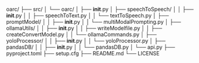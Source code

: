 oarc/
├── src/
│   └── oarc/
│       ├── __init__.py
│       ├── speechToSpeech/
│       │   ├── __init__.py
│       │   ├── speechToText.py
│       │   └── textToSpeech.py
│       ├── promptModel/
│       │   ├── __init__.py
│       │   └── multiModalPrompting.py
│       ├── ollamaUtils/
│       │   ├── __init__.py
│       │   ├── writeModelfile.py
│       │   ├── createConvertModel.py
│       │   └── ollamaCommands.py
│       ├── yoloProcessor/
│       │   ├── __init__.py
│       │   └── yoloProcessor.py
│       ├── pandasDB/
│       │   ├── __init__.py
│       │   └── pandasDB.py
│       └── api.py
├── pyproject.toml
├── setup.cfg
├── README.md
└── LICENSE
